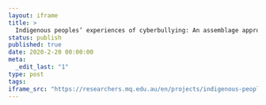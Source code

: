 ```yaml
---
layout: iframe
title: >
  Indigenous peoples’ experiences of cyberbullying: An assemblage approach
status: publish
published: true
date: 2020-2-20 00:00:00
meta:
  _edit_last: "1"
type: post
tags:
iframe_src: "https://researchers.mq.edu.au/en/projects/indigenous-peoples-experiences-of-cyberbullying-an-assemblage-app"
---
```

        